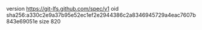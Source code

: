 version https://git-lfs.github.com/spec/v1
oid sha256:a330c2e9a37b95e52ec1ef2e2944386c2a8346945729a4eac7607b843e69051e
size 820
